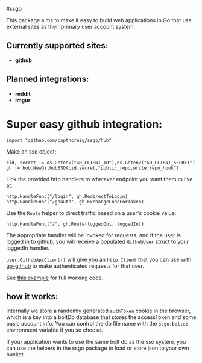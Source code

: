 #ssgo

This package aims to make it easy to build web applications in Go that use external sites as their primary user account system.

## Currently supported sites:
- **github**

## Planned integrations:
- **reddit**
- **imgur**

# Super easy github integration:

`import "github.com/captncraig/ssgo/hub"`

Make an sso object:

    cid, secret := os.Getenv("GH_CLIENT_ID"),os.Getenv("GH_CLIENT_SECRET")
    gh := hub.NewGithubSSO(cid,secret,"public_repo,write:repo_hook")

Link the provided http handlers to whatever endpoint you want them to live at:

    http.HandleFunc("/login", gh.RedirectToLogin)
    http.HandleFunc("/ghauth", gh.ExchangeCodeForToken)

Use the `Route` helper to direct traffic based on a user's cookie value:
    
    http.HandleFunc("/", gh.Route(loggedOut, loggedIn))
    
The appropriate handler will be invoked for requests, and if the user is logged in to github, you will receive a populated `GithubUser` struct to your loggedIn handler.

`user.GithubApiClient()` will give you an `http.Client` that you can use with [go-github](https://github.com/google/go-github) to make authenticated requests for that user.

See [this example](https://github.com/captncraig/ssgo/blob/master/examples/github/main.go) for full working code.

## how it works:
Internally we store a randomly generated `authToken` cookie in the browser, which is a key into a boltDb database that stores the accessToken and some basic account info. You can control the db file name with the `ssgo.boltdb` environment variable if you so choose.

If your application wants to use the same bolt db as the sso system, you can use the helpers in the ssgo package to load or store json to your own bucket.



